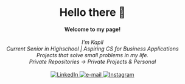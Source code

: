 <h1 align="center">Hello there 👋</h1>
<p align="center">
    <b>Welcome to my page!</b><br><br>
    <i>
        I'm Kapil<br>
        Current Senior in Highschool | Aspiring CS for Business Applications<br>
        Projects that solve small problems in my life.<br>
        Private Repositories &#8594; Private Projects & Personal<br>
    </i><br>
    <a href="https://www.linkedin.com/in/kapiltaspa">
        <img src="https://img.shields.io/badge/LinkedIn-0077B5?style=for-the-badge&logo=linkedin&logoColor=white" alt="LinkedIn">
    </a>
    <a href="mailto:kapiltaspa@utexas.edu">
        <img src="https://img.shields.io/badge/Gmail-D14836?style=for-the-badge&logo=gmail&logoColor=white" alt="e-mail">
    </a>
    <a href="https://www.instagram.com/kapiltaspa">
        <img src="https://img.shields.io/badge/Instagram-E4405F?style=for-the-badge&logo=instagram&logoColor=white" alt="Instagram">
    </a>

</p>
